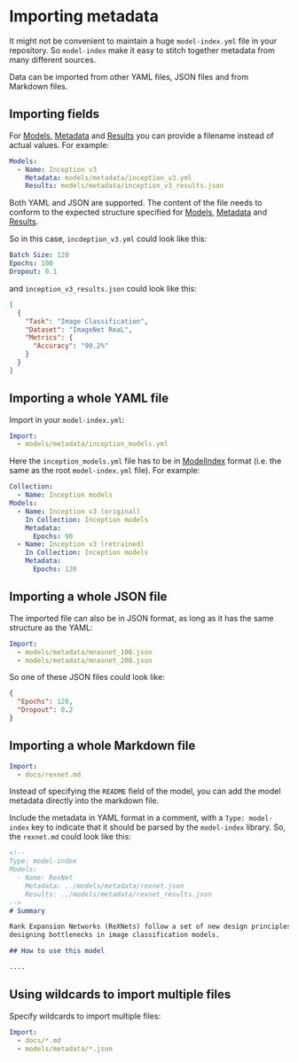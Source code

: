 # Importing metadata

It might not be convenient to maintain a huge `model-index.yml` file in your repository. So `model-index` make it easy
to stitch together metadata from many different sources. 

Data can be imported from other YAML files, JSON files and from Markdown files. 

## Importing fields

For [Models](../2_datamodels/model.html), [Metadata](../2_datamodels/model.html#metadata) and 
[Results](../2_datamodels/model.html#result) you can provide a filename instead of actual values. For example:

```yaml
Models:
  - Name: Inception v3
    Metadata: models/metadata/inception_v3.yml
    Results: models/metadata/inception_v3_results.json
``` 

Both YAML and JSON are supported. The content of the file needs to conform to the expected 
structure specified for [Models](../2_datamodels/model.html), [Metadata](../2_datamodels/model.html#metadata) and 
[Results](../2_datamodels/model.html#result). 

So in this case, `incdeption_v3.yml` could look like this:

```yaml
Batch Size: 120
Epochs: 100
Dropout: 0.1
```

and `inception_v3_results.json` could look like this:

```json
[
  {
    "Task": "Image Classification",
    "Dataset": "ImageNet ReaL",
    "Metrics": {
      "Accuracy": "90.2%"
    }   
  }
]
```

## Importing a whole YAML file

Import in your `model-index.yml`:

```yaml
Import:
  - models/metadata/inception_models.yml
```

Here the `inception_models.yml` file has to be in [ModelIndex](../2_datamodels/modelindex.html) format
(i.e. the same as the root `model-index.yml` file). For example:

```yaml
Collection:
  - Name: Inception models
Models:
  - Name: Inception v3 (original)
    In Collection: Inception models
    Metadata:
      Epochs: 90
  - Name: Inception v3 (retrained)
    In Collection: Inception models
    Metadata:
      Epochs: 120
```

## Importing a whole JSON file

The imported file can also be in JSON format, as long as it has the same structure as the YAML:

```yaml
Import:
  - models/metadata/mnasnet_100.json
  - models/metadata/mnasnet_200.json
```

So one of these JSON files could look like:

```json
{
  "Epochs": 120,
  "Dropout": 0.2
}
```

## Importing a whole Markdown file

```yaml
Import:
  - docs/rexnet.md
```

Instead of specifying the `README` field of the model, you can add the model metadata directly into the markdown file.

Include the metadata in YAML format in a comment, with a `Type: model-index` key to indicate that it should be parsed
by the `model-index` library. So, the `rexnet.md` could look like this:

```markdown
<!--
Type: model-index
Models:
  - Name: RexNet
    Metadata: ../models/metadata/rexnet.json        
    Results: ../models/metadata/rexnet_results.json
-->
# Summary

Rank Expansion Networks (ReXNets) follow a set of new design principles for 
designing bottlenecks in image classification models.

## How to use this model

....
``` 

## Using wildcards to import multiple files

Specify wildcards to import multiple files: 

```yaml
Import:
  - docs/*.md
  - models/metadata/*.json
```
